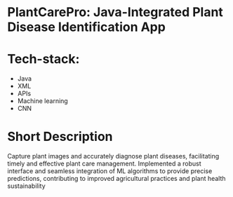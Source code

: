 # PlantCarePro: Java-Integrated Plant Disease Identification App
# Tech-stack: 
 * Java<br> 
 * XML<br>
 * APIs  <br>
 * Machine learning  <br>
 * CNN<br>
# Short Description 
Capture plant images and accurately diagnose plant diseases, facilitating timely and effective plant care management.
Implemented a robust interface and seamless integration of ML algorithms to provide precise predictions, contributing to
improved agricultural practices and plant health sustainability

